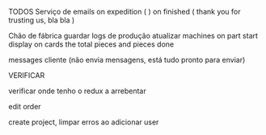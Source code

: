 TODOS
Serviço de emails
    on expedition (  )
    on finished ( thank you for trusting us, bla bla )

Chão de fábrica
    guardar logs de produção
    atualizar machines on part start
    display on cards the total pieces and pieces done

messages cliente (não envia mensagens, está tudo pronto para enviar)


VERIFICAR

verificar onde tenho o redux a arrebentar


edit order

create project, limpar erros ao adicionar user